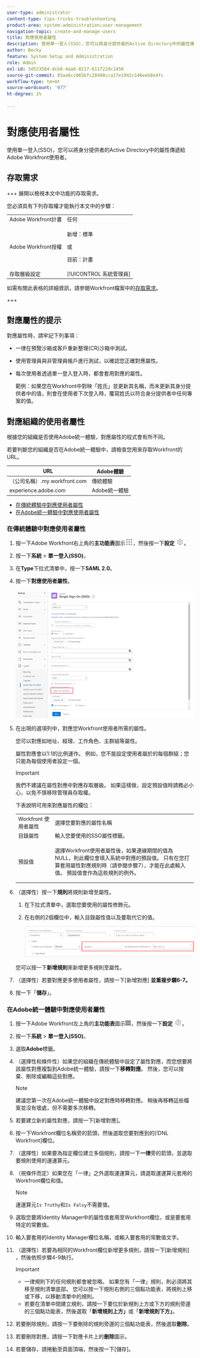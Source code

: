 ```yaml
---
user-type: administrator
content-type: tips-tricks-troubleshooting
product-area: system-administration;user-management
navigation-topic: create-and-manage-users
title: 對應使用者屬性
description: 使用單一登入(SSO)，您可以將身分提供者的Active Directory中的屬性傳遞給Adobe Workfront使用者。
author: Becky
feature: System Setup and Administration
role: Admin
exl-id: 3d523584-dcb8-4aa6-8217-611f22dc1450
source-git-commit: 85aa6cc865bfc28498cca17e1942c146eeb8e4fc
workflow-type: tm+mt
source-wordcount: '977'
ht-degree: 1%

---
```


# 對應使用者屬性

<!--Audited 2/2024-->

使用單一登入(SSO)，您可以將身分提供者的Active Directory中的屬性傳遞給Adobe Workfront使用者。

## 存取需求

+++ 展開以檢視本文中功能的存取需求。

您必須具有下列存取權才能執行本文中的步驟：

<table style="table-layout:auto"> 
 <col> 
 <col> 
 <tbody> 
  <tr> 
   <td role="rowheader">Adobe Workfront計畫</td> 
   <td>任何</td> 
  </tr> 
  <tr> 
   <td role="rowheader">Adobe Workfront授權</td> 
   <td><p>新增：標準</p><p>或</p><p>目前：計畫</p></td> 
  </tr> 
  <tr> 
   <td role="rowheader">存取層級設定</td> 
   <td>[!UICONTROL 系統管理員]</td>
  </tr> 
 </tbody> 
</table>

如需有關此表格的詳細資訊，請參閱Workfront檔案中的[存取需求](/help/quicksilver/administration-and-setup/add-users/access-levels-and-object-permissions/access-level-requirements-in-documentation.md)。

+++

## 對應屬性的提示

對應屬性時，請牢記下列事項：

* 一律在預覽沙箱或客戶重新整理(CR)沙箱中測試。
* 使用管理員與非管理員帳戶進行測試，以確認您正確對應屬性。
* 每次使用者透過單一登入登入時，都會套用對應的屬性。

  範例：如果您在Workfront中對映「姓氏」並更新其名稱，而未更新其身分提供者中的值，則會在使用者下次登入時，覆寫姓氏以符合身分提供者中任何專案的值。

## 對應組織的使用者屬性

根據您的組織是否使用Adobe統一體驗，對應屬性的程式會有所不同。

若要判斷您的組織是否在Adobe統一體驗中，請檢查您用來存取Workfront的URL。

| URL | Adobe體驗 |
|---|---|
| （公司名稱）.my.workfront.com | 傳統體驗 |
| experience.adobe.com | Adobe統一體驗 |

* [在傳統體驗中對應使用者屬性](#map-user-attributes-in-the-classic-experience)
* [在Adobe統一體驗中對應使用者屬性](#map-user-attributes-in-the-adobe-unified-experience)

### 在傳統體驗中對應使用者屬性

1. 按一下Adobe Workfront右上角的&#x200B;**主功能表**&#x200B;圖示![主功能表圖示](assets/main-menu-icon.png)，然後按一下&#x200B;**設定** ![齒輪設定圖示](assets/gear-icon-settings.png)。

1. 按一下&#x200B;**系統** > **單一登入(SSO)**。

1. 在&#x200B;**Type**&#x200B;下拉式清單中，按一下&#x200B;**SAML 2.0**。

1. 按一下&#x200B;**對應使用者屬性**。

   ![對應使用者屬性](assets/map-user-attributes.png)

1. 在出現的選項列中，對應您Workfront使用者所需的屬性。

   您可以對應如地址、經理、工作角色、主群組等屬性。

   屬性對應會以1:1的比例運作。 例如，您不能設定使用者屬於的每個群組；您只能為每個使用者設定一個。

   >[!IMPORTANT]
   >
   >我們不建議在屬性對應中對應存取層級。 如果這樣做，設定預設值時請務必小心，以免不慎移除管理員存取權。

   下表說明可用來對應屬性的欄位：

   <table style="table-layout:auto"> 
    <col data-mc-conditions=""> 
    <col data-mc-conditions=""> 
    <tbody> 
     <tr> 
      <td role="rowheader">Workfront 使用者屬性</td> 
      <td>選擇您要對應的屬性名稱</td> 
     </tr> 
     <tr> 
      <td role="rowheader">目錄屬性</td> 
      <td>輸入您要使用的SSO屬性標籤。</td> 
     </tr> 
     <tr> 
      <td role="rowheader">預設值</td> 
      <td> <p>選擇Workfront使用者屬性後，如果連線期間的值為NULL，則此欄位會填入系統中對應的預設值。 只有在您打算套用屬性對應規則時（請參閱步驟7），才能在此處輸入值。 預設值會作為這些規則的例外。</td> 
     </tr> 
    </tbody> 
   </table>

1. （選擇性）按一下&#x200B;**規則**&#x200B;將規則新增至屬性。

   1. 在下拉式清單中，選取您要使用的屬性修飾元。
   1. 在右側的2個欄位中，輸入目錄屬性值以及要取代它的值。

      ![規則欄位](assets/rule-fields.png)

   您可以按一下&#x200B;**新增規則**&#x200B;來新增更多規則至屬性。

1. （選擇性）若要對應更多使用者屬性，請按一下[新增對應] **並重複步驟6-7。**
1. 按一下「**儲存**」。

### 在Adobe統一體驗中對應使用者屬性

1. 按一下Adobe Workfront左上角的&#x200B;**主功能表**&#x200B;圖示![主功能表圖示](assets/main-menu-left.png)，然後按一下&#x200B;**設定** ![齒輪設定圖示](assets/gear-icon-settings.png)。

1. 按一下&#x200B;**系統** > **單一登入(SSO)**。

1. 選取&#x200B;**Adobe**&#x200B;標籤。

1. （選擇性和條件性）如果您的組織在傳統體驗中設定了屬性對應，而您想要將該屬性對應複製到Adobe統一體驗，請按一下&#x200B;**移轉對應**。 然後，您可以捨棄、刪除或編輯這些對應。

   >[!NOTE]
   >
   >建議您第一次在Adobe統一體驗中設定對應時移轉對應。 稍後再移轉這些檔案並沒有壞處，但不需要多次移轉。

1. 若要建立新的屬性對應，請按一下[新增對應]。**&#x200B;**

1. 按一下Workfront欄位名稱旁的箭頭，然後選取您要對應到的[!DNL Workfront]欄位。

1. （選擇性）如果要為指定欄位建立多個規則，請按一下&#x200B;**一律**&#x200B;旁的箭頭，並選取要規則使用的運運算元。

1. （視條件而定）如果您在「一律」之外選取運運算元，請選取運運算元套用的Workfront欄位和值。

   >[!NOTE]
   >
   >運運算元`Is Truthy`和`Is Falsy`不需要值。

1. 選取您要將Identity Manager中的屬性值套用至Workfront欄位，或是要套用特定的常數值。

1. 輸入要套用的Identity Manager欄位名稱，或輸入要套用的常數值文字。

1. （選擇性）若要為相同的Workfront欄位新增更多規則，請按一下[新增規則] **&#x200B;**，然後依照步驟4-9執行。

   >[!IMPORTANT]
   >
   > * 一律規則下的任何規則都會被忽略。 如果您有「一律」規則，則必須將其移至規則清單底部。 您可以按一下規則右側的三個點功能表，將規則上移或下移，以移動清單中的規則。
   > * 若要在清單中間建立規則，請按一下要位於新規則上方或下方的規則旁邊的三個點功能表，然後選取「**新增規則上方」**&#x200B;或「**新增規則下方」**。

1. 若要刪除規則，請按一下要刪除的規則旁邊的三個點功能表，然後選取&#x200B;**刪除**。
1. 若要刪除對應，請按一下對應卡片上的&#x200B;**刪除**&#x200B;圖示。

1. 若要儲存，請捲動至頁面頂端，然後按一下[儲存]。**&#x200B;**


